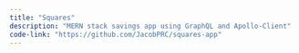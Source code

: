 ```yaml
---
title: "Squares"
description: "MERN stack savings app using GraphQL and Apollo-Client"
code-link: "https://github.com/JacobPRC/squares-app"
---
```

